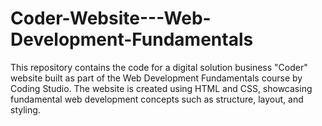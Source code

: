 # Coder-Website---Web-Development-Fundamentals
This repository contains the code for a digital solution business "Coder" website built as part of the Web Development Fundamentals course by Coding Studio. The website is created using HTML and CSS, showcasing fundamental web development concepts such as structure, layout, and styling.
